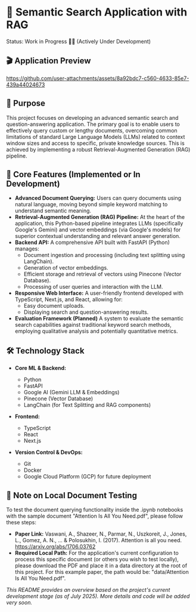 # 🔎 Semantic Search Application with RAG
Status: Work in Progress 👨‍💻 (Actively Under Development)

## 🎬 Application Preview
https://github.com/user-attachments/assets/8a92bdc7-c560-4633-85e7-439a44024673

## 🎯 Purpose
This project focuses on developing an advanced semantic search and question-answering application. The primary goal is to enable users to effectively query custom or lengthy documents, overcoming common limitations of standard Large Language Models (LLMs) related to context window sizes and access to specific, private knowledge sources. This is achieved by implementing a robust Retrieval-Augmented Generation (RAG) pipeline.

## 🚀 Core Features (Implemented or In Development)

* **Advanced Document Querying:** Users can query documents using natural language, moving beyond simple keyword matching to understand semantic meaning.
* **Retrieval-Augmented Generation (RAG) Pipeline:** At the heart of the application, this Python-based pipeline integrates LLMs (specifically Google's Gemini) and vector embeddings (via Google's models) for superior contextual understanding and relevant answer generation.
* **Backend API:** A comprehensive API built with FastAPI (Python) manages:
  * Document ingestion and processing (including text splitting using LangChain).
  * Generation of vector embeddings.
  * Efficient storage and retrieval of vectors using Pinecone (Vector Database).
  * Processing of user queries and interaction with the LLM.
* **Responsive Web Interface:** A user-friendly frontend developed with TypeScript, Next.js, and React, allowing for:
  * Easy document uploads.
  * Displaying search and question-answering results.
* **Evaluation Framework (Planned)** A system to evaluate the semantic search capabilities against traditional keyword search methods, employing qualitative analysis and potentially quantitative metrics.

## 🛠️ Technology Stack
* **Core ML & Backend:**
  * Python
  * FastAPI
  * Google AI (Gemini LLM & Embeddings)
  * Pinecone (Vector Database)
  * LangChain (for Text Splitting and RAG components)
* **Frontend:**
  * TypeScript
  * React
  * Next.js

* **Version Control & DevOps:**
  * Git
  * Docker
  * Google Cloud Platform (GCP) for future deployment

## 📄 Note on Local Document Testing
To test the document querying functionality inside the .ipynb notebooks with the sample document "Attention Is All You Need.pdf", please follow these steps:
* **Paper Link:** Vaswani, A., Shazeer, N., Parmar, N., Uszkoreit, J., Jones, L., Gomez, A. N., ... & Polosukhin, I. (2017). Attention is all you need. https://arxiv.org/abs/1706.03762
* **Required Local Path:** For the application's current configuration to process this specific document (or others you wish to test locally), please download the PDF and place it in a data directory at the root of this project. For this example paper, the path would be: "data/Attention Is All You Need.pdf".

*This README provides an overview based on the project's current development stage (as of July 2025). More details and code will be added very soon.*
